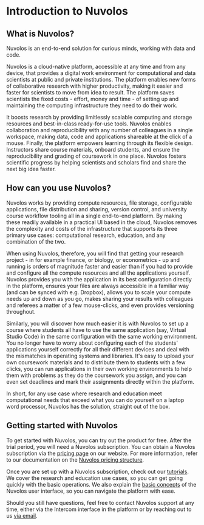 # Introduction to Nuvolos

## What is Nuvolos?

Nuvolos is an end-to-end solution for curious minds, working with data and code.

Nuvolos is a cloud-native platform, accessible at any time and from any device, that provides a digital work environment for computational and data scientists at public and private institutions. The platform enables new forms of collaborative research with higher productivity, making it easier and faster for scientists to move from idea to result. The platform saves scientists the fixed costs - effort, money and time - of setting up and maintaining the computing infrastructure they need to do their work.

It boosts research by providing limitlessly scalable computing and storage resources and best-in-class ready-for-use tools. Nuvolos enables collaboration and reproducibility with any number of colleagues in a single workspace, making data, code and applications shareable at the click of a mouse. Finally, the platform empowers learning through its flexible design. Instructors share course materials, onboard students, and ensure the reproducibility and grading of coursework in one place. Nuvolos fosters scientific progress by helping scientists and scholars find and share the next big idea faster.

## How can you use Nuvolos?

Nuvolos works by providing compute resources, file storage, configurable applications, file distribution and sharing, version control, and university course workflow tooling all in a single end-to-end platform. By making these readily available in a practical UI based in the cloud, Nuvolos removes the complexity and costs of the infrastructure that supports its three primary use cases: computational research, education, and any combination of the two.&#x20;

When using Nuvolos, therefore, you will find that getting your research project - in for example finance, or biology, or econometrics - up and running is orders of magnitude faster and easier than if you had to provide and configure all the compute resources and all the applications yourself. Nuvolos provides you with the application in its best configuration directly in the platform, ensures your files are always accessible in a familiar way (and can be synced with e.g. Dropbox), allows you to scale your compute needs up and down as you go, makes sharing your results with colleagues and referees a matter of a few mouse-clicks, and even provides versioning throughout.

Similarly, you will discover how much easier it is with Nuvolos to set up a course where students all have to use the same application (say, Virtual Studio Code) in the same configuration with the same working environment. You no longer have to worry about configuring each of the students' applications yourself correctly for all their different devices and deal with the mismatches in operating systems and libraries. It's easy to upload your own coursework materials and to distribute them to students with a few clicks, you can run applications in their own working environments to help them with problems as they do the coursework you assign, and you can even set deadlines and mark their assignments directly within the platform.

In short, for any use case where research and education meet computational needs that exceed what you can do yourself on a laptop word processor, Nuvolos has the solution, straight out of the box.

## Getting started with Nuvolos

To get started with Nuvolos, you can try out the product for free. After the trial period, you will need a Nuvolos subscription. You can obtain a Nuvolos subscription via the [pricing page](https://nuvolos.cloud/pricing) on our website. For more information, refer to our documentation on the [Nuvolos pricing structure](pricing-and-billing/pricing-structure.md).

Once you are set up with a Nuvolos subscription, check out our [tutorials](getting-started/quickstart-tutorials/). We cover the research and education use cases, so you can get going quickly with the basic operations. We also explain the [basic concepts](getting-started/nuvolos-basic-concepts/) of the Nuvolos user interface, so you can navigate the platform with ease.

Should you still have questions, feel free to contact Nuvolos support at any time, either via the Intercom interface in the platform or by reaching out to us [via email](mailto:sales@nuvolos.cloud).
